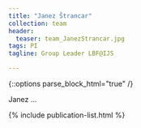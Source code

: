 ```yaml
---
title: "Janez Štrancar"
collection: team
header:
  teaser: team_JanezStrancar.jpg
tags: PI
tagline: Group Leader LBF@IJS

---
```


{::options parse_block_html="true" /}

Janez ...

{% include publication-list.html %}